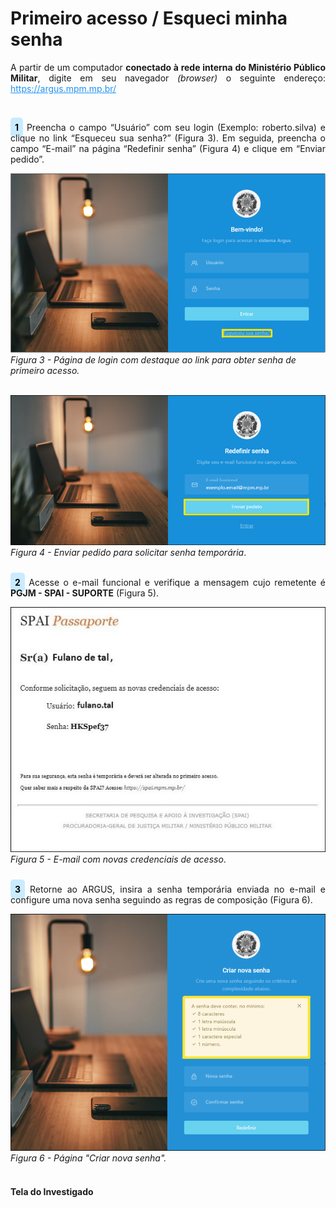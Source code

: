 # Primeiro acesso / Esqueci minha senha<br>

<p style="text-align: justify;">A partir de um computador <strong>conectado à rede interna do Ministério Público Militar</strong>, digite em seu navegador <em>(browser)</em> o seguinte endereço: <a style="color: #2094f3" href="https://pai.mpm.mp.br/">https://argus.mpm.mp.br/</a></p><br>

<p style="text-align: justify;"><span style="background-color: #c9ebff; border-radius: 5px; padding: 7px; color: #000000; font-weight: bold; ">1</span> Preencha o campo “Usuário” com seu login (Exemplo: roberto.silva) e clique no link “Esqueceu sua senha?” (Figura 3). Em seguida, preencha o campo “E-mail” na página “Redefinir senha” (Figura 4) e clique em “Enviar pedido”. </p>

![](img/Login.png)<br>
*Figura 3 - Página de login com destaque ao link para obter senha de primeiro acesso.* <br><br>

![](img/SenhaTemporaria.png)<br>
*Figura 4 - Enviar pedido para solicitar senha temporária*. <br><br>

<p style="text-align: justify;"><span style="background-color: #c9ebff; border-radius: 5px; padding: 7px; color: #000000; font-weight: bold; ">2</span> Acesse o e-mail funcional e verifique a mensagem cujo remetente é <strong>PGJM - SPAI - SUPORTE</strong> (Figura 5). </p>

![](img/NovasCredenciais.jpg)<br>
*Figura 5 - E-mail com novas credenciais de acesso*. <br><br>

<p style="text-align: justify;"><span style="background-color: #c9ebff; border-radius: 5px; padding: 7px; color: #000000; font-weight: bold; ">3</span> Retorne ao ARGUS, insira a senha temporária enviada no e-mail e configure uma nova senha seguindo as regras de composição (Figura 6). </p>

![](img/CriarNovaSenha.png)<br>
*Figura 6 - Página "Criar nova senha".* <br><br>

#### Tela do Investigado




